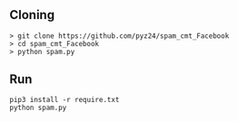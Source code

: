# 

## Cloning
```
> git clone https://github.com/pyz24/spam_cmt_Facebook
> cd spam_cmt_Facebook
> python spam.py
```



## Run
```
pip3 install -r require.txt
python spam.py
```
